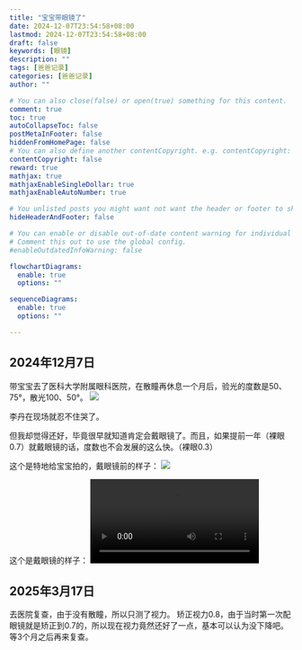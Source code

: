 ```yaml
---
title: "宝宝带眼镜了"
date: 2024-12-07T23:54:58+08:00
lastmod: 2024-12-07T23:54:58+08:00
draft: false
keywords: [眼镜]
description: ""
tags: [爸爸记录]
categories: [爸爸记录]
author: ""

# You can also close(false) or open(true) something for this content.
comment: true
toc: true
autoCollapseToc: false
postMetaInFooter: false
hiddenFromHomePage: false
# You can also define another contentCopyright. e.g. contentCopyright: "This is another copyright."
contentCopyright: false
reward: true
mathjax: true
mathjaxEnableSingleDollar: true
mathjaxEnableAutoNumber: true

# You unlisted posts you might want not want the header or footer to show
hideHeaderAndFooter: false

# You can enable or disable out-of-date content warning for individual post.
# Comment this out to use the global config.
#enableOutdatedInfoWarning: false

flowchartDiagrams:
  enable: true
  options: ""

sequenceDiagrams: 
  enable: true
  options: ""

---
```


## 2024年12月7日
带宝宝去了医科大学附属眼科医院，在散瞳再休息一个月后，验光的度数是50、75°，散光100、50°。
![](/images/宝宝带眼镜了_0.jpg)

李丹在现场就忍不住哭了。

但我却觉得还好，毕竟很早就知道肯定会戴眼镜了。而且，如果提前一年（裸眼0.7）就戴眼镜的话，度数也不会发展的这么快。（裸眼0.3）

这个是特地给宝宝拍的，戴眼镜前的样子：
![](/images/宝宝带眼镜了_1.jpg)

这个是戴眼镜的样子：
<video src="/images/宝宝带眼镜了_2.mp4" controls="controls"></video>


## 2025年3月17日
去医院复查，由于没有散瞳，所以只测了视力。
矫正视力0.8，由于当时第一次配眼镜就是矫正到0.7的，所以现在视力竟然还好了一点，基本可以认为没下降吧。等3个月之后再来复查。
